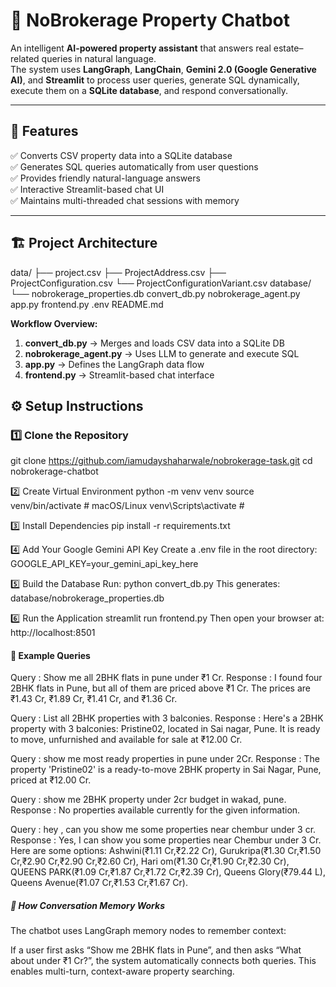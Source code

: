 # 🏡 NoBrokerage Property Chatbot

An intelligent **AI-powered property assistant** that answers real estate–related queries in natural language.  
The system uses **LangGraph**, **LangChain**, **Gemini 2.0 (Google Generative AI)**, and **Streamlit** to process user queries, generate SQL dynamically, execute them on a **SQLite database**, and respond conversationally.

---

## 📘 Features

✅ Converts CSV property data into a SQLite database  
✅ Generates SQL queries automatically from user questions  
✅ Provides friendly natural-language answers  
✅ Interactive Streamlit-based chat UI  
✅ Maintains multi-threaded chat sessions with memory  

---

## 🏗️ Project Architecture

data/
├── project.csv
├── ProjectAddress.csv
├── ProjectConfiguration.csv
└── ProjectConfigurationVariant.csv
database/
└── nobrokerage_properties.db
convert_db.py
nobrokerage_agent.py
app.py
frontend.py
.env
README.md



**Workflow Overview:**
1. **convert_db.py** → Merges and loads CSV data into a SQLite DB  
2. **nobrokerage_agent.py** → Uses LLM to generate and execute SQL  
3. **app.py** → Defines the LangGraph data flow  
4. **frontend.py** → Streamlit-based chat interface  



## ⚙️ Setup Instructions

### 1️⃣ Clone the Repository

git clone https://github.com/iamudayshaharwale/nobrokerage-task.git
cd nobrokerage-chatbot

2️⃣ Create Virtual Environment
python -m venv venv
source venv/bin/activate      # macOS/Linux
venv\Scripts\activate         # 

3️⃣ Install Dependencies
pip install -r requirements.txt

4️⃣ Add Your Google Gemini API Key
Create a .env file in the root directory:
GOOGLE_API_KEY=your_gemini_api_key_here

5️⃣ Build the Database
Run: python convert_db.py
This generates: database/nobrokerage_properties.db

6️⃣ Run the Application
streamlit run frontend.py
Then open your browser at: http://localhost:8501


#### 💬 Example Queries
Query : Show me all 2BHK flats in pune under ₹1 Cr.
Response : I found four 2BHK flats in Pune, but all of them are priced above ₹1 Cr. The prices are ₹1.43 Cr, ₹1.89 Cr, ₹1.41 Cr, and ₹1.36 Cr.

Query : List all 2BHK properties with 3 balconies.
Response : Here's a 2BHK property with 3 balconies: Pristine02, located in Sai nagar, Pune. It is ready to move, unfurnished and available for sale at ₹12.00 Cr.

Query : show me most ready properties in pune under 2Cr.
Response : The property 'Pristine02' is a ready-to-move 2BHK property in Sai Nagar, Pune, priced at ₹12.00 Cr.

Query : show me 2BHK property under 2cr budget in wakad, pune.
Response : No properties available currently for the given information.

Query : hey , can you show me some properties near chembur under 3 cr.
Response : Yes, I can show you some properties near Chembur under 3 Cr. Here are some options: Ashwini(₹1.11 Cr,₹2.22 Cr), Gurukripa(₹1.30 Cr,₹1.50 Cr,₹2.90 Cr,₹2.90 Cr,₹2.60 Cr), Hari om(₹1.30 Cr,₹1.90 Cr,₹2.30 Cr), QUEENS PARK(₹1.09 Cr,₹1.87 Cr,₹1.72 Cr,₹2.39 Cr), Queens Glory(₹79.44 L), Queens Avenue(₹1.07 Cr,₹1.53 Cr,₹1.67 Cr).



##### 🧠 How Conversation Memory Works

The chatbot uses LangGraph memory nodes to remember context:

If a user first asks “Show me 2BHK flats in Pune”,
and then asks “What about under ₹1 Cr?”,
the system automatically connects both queries.
This enables multi-turn, context-aware property searching.
